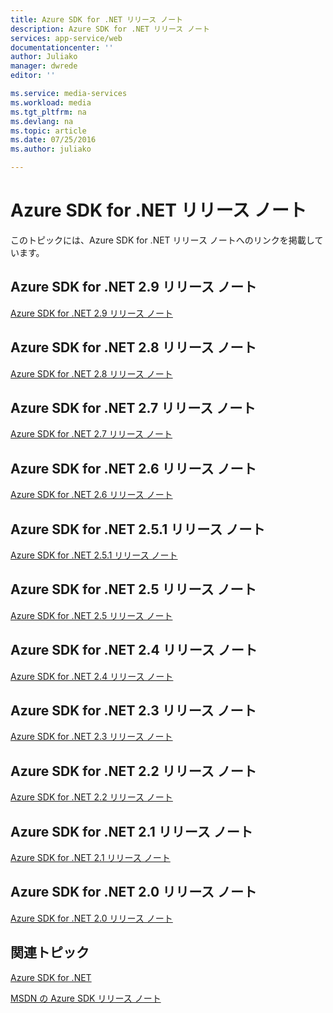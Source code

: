 ```yaml
---
title: Azure SDK for .NET リリース ノート
description: Azure SDK for .NET リリース ノート
services: app-service/web
documentationcenter: ''
author: Juliako
manager: dwrede
editor: ''

ms.service: media-services
ms.workload: media
ms.tgt_pltfrm: na
ms.devlang: na
ms.topic: article
ms.date: 07/25/2016
ms.author: juliako

---
```

# Azure SDK for .NET リリース ノート
このトピックには、Azure SDK for .NET リリース ノートへのリンクを掲載しています。

## Azure SDK for .NET 2.9 リリース ノート
[Azure SDK for .NET 2.9 リリース ノート](azure-sdk-dotnet-release-notes-2-9.md)

## Azure SDK for .NET 2.8 リリース ノート
[Azure SDK for .NET 2.8 リリース ノート](azure-sdk-dotnet-release-notes-2-8.md)

## Azure SDK for .NET 2.7 リリース ノート
[Azure SDK for .NET 2.7 リリース ノート](azure-sdk-dotnet-release-notes-2-7.md)

## Azure SDK for .NET 2.6 リリース ノート
[Azure SDK for .NET 2.6 リリース ノート](azure-sdk-dotnet-release-notes-2-6.md)

## Azure SDK for .NET 2.5.1 リリース ノート
[Azure SDK for .NET 2.5.1 リリース ノート](../app-service/app-service-release-notes.md)

## Azure SDK for .NET 2.5 リリース ノート
[Azure SDK for .NET 2.5 リリース ノート](https://msdn.microsoft.com/library/azure/dn873976.aspx)

## Azure SDK for .NET 2.4 リリース ノート
[Azure SDK for .NET 2.4 リリース ノート](https://msdn.microsoft.com/library/azure/dn794167.aspx)

## Azure SDK for .NET 2.3 リリース ノート
[Azure SDK for .NET 2.3 リリース ノート](https://msdn.microsoft.com/library/azure/dn655054.aspx)

## Azure SDK for .NET 2.2 リリース ノート
[Azure SDK for .NET 2.2 リリース ノート](https://msdn.microsoft.com/library/azure/dn459835.aspx)

## Azure SDK for .NET 2.1 リリース ノート
[Azure SDK for .NET 2.1 リリース ノート](https://msdn.microsoft.com/library/azure/dn407359.aspx)

## Azure SDK for .NET 2.0 リリース ノート
[Azure SDK for .NET 2.0 リリース ノート](https://msdn.microsoft.com/library/azure/dn169556.aspx)

## 関連トピック
[Azure SDK for .NET](https://azure.microsoft.com/downloads/archive-net-downloads/)

[MSDN の Azure SDK リリース ノート](https://msdn.microsoft.com/library/azure/dn627519.aspx)

<!---HONumber=AcomDC_0727_2016-->